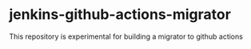 # jenkins-github-actions-migrator
This repository is experimental for building a migrator to github actions

